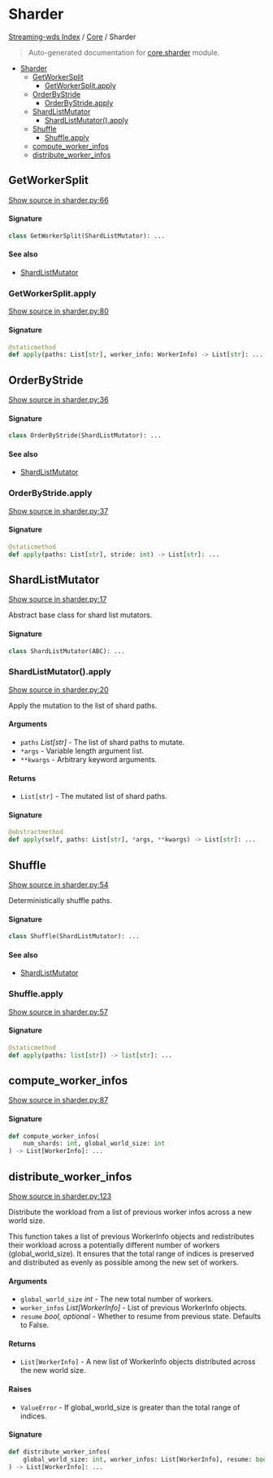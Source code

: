 # Sharder

[Streaming-wds Index](../README.md#streaming-wds-index) / [Core](./index.md#core) / Sharder

> Auto-generated documentation for [core.sharder](../../streaming_wds/core/sharder.py) module.

- [Sharder](#sharder)
  - [GetWorkerSplit](#getworkersplit)
    - [GetWorkerSplit.apply](#getworkersplitapply)
  - [OrderByStride](#orderbystride)
    - [OrderByStride.apply](#orderbystrideapply)
  - [ShardListMutator](#shardlistmutator)
    - [ShardListMutator().apply](#shardlistmutator()apply)
  - [Shuffle](#shuffle)
    - [Shuffle.apply](#shuffleapply)
  - [compute_worker_infos](#compute_worker_infos)
  - [distribute_worker_infos](#distribute_worker_infos)

## GetWorkerSplit

[Show source in sharder.py:66](../../streaming_wds/core/sharder.py#L66)

#### Signature

```python
class GetWorkerSplit(ShardListMutator): ...
```

#### See also

- [ShardListMutator](#shardlistmutator)

### GetWorkerSplit.apply

[Show source in sharder.py:80](../../streaming_wds/core/sharder.py#L80)

#### Signature

```python
@staticmethod
def apply(paths: List[str], worker_info: WorkerInfo) -> List[str]: ...
```



## OrderByStride

[Show source in sharder.py:36](../../streaming_wds/core/sharder.py#L36)

#### Signature

```python
class OrderByStride(ShardListMutator): ...
```

#### See also

- [ShardListMutator](#shardlistmutator)

### OrderByStride.apply

[Show source in sharder.py:37](../../streaming_wds/core/sharder.py#L37)

#### Signature

```python
@staticmethod
def apply(paths: List[str], stride: int) -> List[str]: ...
```



## ShardListMutator

[Show source in sharder.py:17](../../streaming_wds/core/sharder.py#L17)

Abstract base class for shard list mutators.

#### Signature

```python
class ShardListMutator(ABC): ...
```

### ShardListMutator().apply

[Show source in sharder.py:20](../../streaming_wds/core/sharder.py#L20)

Apply the mutation to the list of shard paths.

#### Arguments

- `paths` *List[str]* - The list of shard paths to mutate.
- `*args` - Variable length argument list.
- `**kwargs` - Arbitrary keyword arguments.

#### Returns

- `List[str]` - The mutated list of shard paths.

#### Signature

```python
@abstractmethod
def apply(self, paths: List[str], *args, **kwargs) -> List[str]: ...
```



## Shuffle

[Show source in sharder.py:54](../../streaming_wds/core/sharder.py#L54)

Deterministically shuffle paths.

#### Signature

```python
class Shuffle(ShardListMutator): ...
```

#### See also

- [ShardListMutator](#shardlistmutator)

### Shuffle.apply

[Show source in sharder.py:57](../../streaming_wds/core/sharder.py#L57)

#### Signature

```python
@staticmethod
def apply(paths: list[str]) -> list[str]: ...
```



## compute_worker_infos

[Show source in sharder.py:87](../../streaming_wds/core/sharder.py#L87)

#### Signature

```python
def compute_worker_infos(
    num_shards: int, global_world_size: int
) -> List[WorkerInfo]: ...
```



## distribute_worker_infos

[Show source in sharder.py:123](../../streaming_wds/core/sharder.py#L123)

Distribute the workload from a list of previous worker infos across a new world size.

This function takes a list of previous WorkerInfo objects and redistributes their
workload across a potentially different number of workers (global_world_size).
It ensures that the total range of indices is preserved and distributed as evenly
as possible among the new set of workers.

#### Arguments

- `global_world_size` *int* - The new total number of workers.
- `worker_infos` *List[WorkerInfo]* - List of previous WorkerInfo objects.
- `resume` *bool, optional* - Whether to resume from previous state. Defaults to False.

#### Returns

- `List[WorkerInfo]` - A new list of WorkerInfo objects distributed across the new world size.

#### Raises

- `ValueError` - If global_world_size is greater than the total range of indices.

#### Signature

```python
def distribute_worker_infos(
    global_world_size: int, worker_infos: List[WorkerInfo], resume: bool = False
) -> List[WorkerInfo]: ...
```
